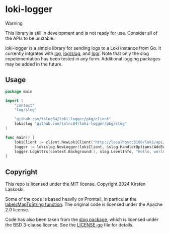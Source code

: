 # loki-logger

> [!WARNING]
> This library is still in development and is not ready for use. Consider all of the APIs to be unstable.

loki-logger is a simple library for sending logs to a Loki instance from Go. It currently intgrates with [log],
[log/slog], and [logr]. Note that only the slog impelementation has been tested in any form. Additional logging packages
may be added in the future.

[log]: https://pkg.go.dev/log
[log/slog]: https://pkg.go.dev/log/slog
[logr]: https://pkg.go.dev/github.com/go-logr/logr

## Usage

```go
package main

import (
	"context"
	"log/slog"

	"github.com/tslnc04/loki-logger/pkg/client"
	lokislog "github.com/tslnc04/loki-logger/pkg/slog"
)

func main() {
	lokiClient := client.NewLokiClient("http://localhost:3100/loki/api/v1/push")
	logger := lokislog.NewLogger(lokiClient, &slog.HandlerOptions{AddSource: true})
	logger.LogAttrs(context.Background(), slog.LevelInfo, "Hello, world!", slog.Bool("test", true))
}
```

## Copyright

This repo is licensed under the MIT license. Copyright 2024 Kirsten Laskoski.

Some of the code is based heavily on Promtail, in particular the [labelsMapToString function]. The original code is licensed under the Apache 2.0 license.

Code has also been taken from the [slog package], which is licensed under the BSD 3-clause license. See the [LICENSE-go] file for details.

[labelsMapToString function]: https://github.com/grafana/loki/blob/main/clients/pkg/promtail/client/batch.go#L76
[slog package]: https://pkg.go.dev/log/slog
[LICENSE-go]: ./LICENSE-go
